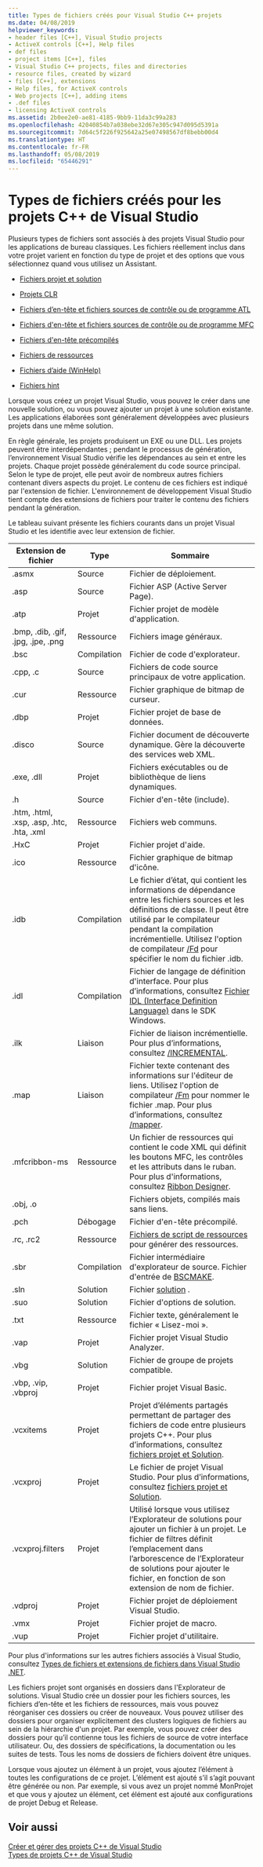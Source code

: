 ```yaml
---
title: Types de fichiers créés pour Visual Studio C++ projets
ms.date: 04/08/2019
helpviewer_keywords:
- header files [C++], Visual Studio projects
- ActiveX controls [C++], Help files
- def files
- project items [C++], files
- Visual Studio C++ projects, files and directories
- resource files, created by wizard
- files [C++], extensions
- Help files, for ActiveX controls
- Web projects [C++], adding items
- .def files
- licensing ActiveX controls
ms.assetid: 2b0ee2e0-ae81-4185-9bb9-11da3c99a283
ms.openlocfilehash: 42040854b7a038ebe32d67e305c947d095d5391a
ms.sourcegitcommit: 7d64c5f226f925642a25e07498567df8bebb00d4
ms.translationtype: HT
ms.contentlocale: fr-FR
ms.lasthandoff: 05/08/2019
ms.locfileid: "65446291"
---
```

# <a name="file-types-created-for-visual-studio-c-projects"></a>Types de fichiers créés pour les projets C++ de Visual Studio

Plusieurs types de fichiers sont associés à des projets Visual Studio pour les applications de bureau classiques. Les fichiers réellement inclus dans votre projet varient en fonction du type de projet et des options que vous sélectionnez quand vous utilisez un Assistant.

- [Fichiers projet et solution](project-and-solution-files.md)

- [Projets CLR](files-created-for-clr-projects.md)

- [Fichiers d’en-tête et fichiers sources de contrôle ou de programme ATL](atl-program-or-control-source-and-header-files.md)

- [Fichiers d'en-tête et fichiers sources de contrôle ou de programme MFC](mfc-program-or-control-source-and-header-files.md)

- [Fichiers d'en-tête précompilés](../creating-precompiled-header-files.md)

- [Fichiers de ressources](resource-files-cpp.md)

- [Fichiers d’aide (WinHelp)](help-files-winhelp.md)

- [Fichiers hint](hint-files.md)

Lorsque vous créez un projet Visual Studio, vous pouvez le créer dans une nouvelle solution, ou vous pouvez ajouter un projet à une solution existante. Les applications élaborées sont généralement développées avec plusieurs projets dans une même solution.

En règle générale, les projets produisent un EXE ou une DLL. Les projets peuvent être interdépendantes ; pendant le processus de génération, l’environnement Visual Studio vérifie les dépendances au sein et entre les projets. Chaque projet possède généralement du code source principal. Selon le type de projet, elle peut avoir de nombreux autres fichiers contenant divers aspects du projet. Le contenu de ces fichiers est indiqué par l'extension de fichier. L'environnement de développement Visual Studio tient compte des extensions de fichiers pour traiter le contenu des fichiers pendant la génération.

Le tableau suivant présente les fichiers courants dans un projet Visual Studio et les identifie avec leur extension de fichier.

|Extension de fichier|Type|Sommaire|
|--------------------|----------|--------------|
|.asmx|Source|Fichier de déploiement.|
|.asp|Source|Fichier ASP (Active Server Page).|
|.atp|Projet|Fichier projet de modèle d'application.|
|.bmp, .dib, .gif, .jpg, .jpe, .png|Ressource|Fichiers image généraux.|
|.bsc|Compilation|Fichier de code d'explorateur.|
|.cpp, .c|Source|Fichiers de code source principaux de votre application.|
|.cur|Ressource|Fichier graphique de bitmap de curseur.|
|.dbp|Projet|Fichier projet de base de données.|
|.disco|Source|Fichier document de découverte dynamique. Gère la découverte des services web XML.|
|.exe, .dll|Projet|Fichiers exécutables ou de bibliothèque de liens dynamiques.|
|.h|Source|Fichier d'en-tête (include).|
|.htm, .html, .xsp, .asp, .htc, .hta, .xml|Ressource|Fichiers web communs.|
|.HxC|Projet|Fichier projet d'aide.|
|.ico|Ressource|Fichier graphique de bitmap d'icône.|
|.idb|Compilation|Le fichier d’état, qui contient les informations de dépendance entre les fichiers sources et les définitions de classe. Il peut être utilisé par le compilateur pendant la compilation incrémentielle. Utilisez l'option de compilateur [/Fd](fd-program-database-file-name.md) pour spécifier le nom du fichier .idb.|
|.idl|Compilation|Fichier de langage de définition d'interface. Pour plus d’informations, consultez [Fichier IDL (Interface Definition Language)](/windows/desktop/Rpc/the-interface-definition-language-idl-file) dans le SDK Windows.|
|.ilk|Liaison|Fichier de liaison incrémentielle. Pour plus d’informations, consultez [/INCREMENTAL](incremental-link-incrementally.md).|
|.map|Liaison|Fichier texte contenant des informations sur l'éditeur de liens. Utilisez l'option de compilateur [/Fm](fm-name-mapfile.md) pour nommer le fichier .map. Pour plus d’informations, consultez [/mapper](map-generate-mapfile.md).|
|.mfcribbon-ms|Ressource|Un fichier de ressources qui contient le code XML qui définit les boutons MFC, les contrôles et les attributs dans le ruban. Pour plus d'informations, consultez [Ribbon Designer](../../mfc/ribbon-designer-mfc.md).|
|.obj, .o||Fichiers objets, compilés mais sans liens.|
|.pch|Débogage|Fichier d'en-tête précompilé.|
|.rc, .rc2|Ressource|[Fichiers de script de ressources](../../windows/working-with-resource-files.md) pour générer des ressources.|
|.sbr|Compilation|Fichier intermédiaire d'explorateur de source. Fichier d'entrée de [BSCMAKE](bscmake-options.md).|
|.sln|Solution|Fichier [solution](/visualstudio/ide/solutions-and-projects-in-visual-studio) .|
|.suo|Solution|Fichier d'options de solution.|
|.txt|Ressource|Fichier texte, généralement le fichier « Lisez-moi ».|
|.vap|Projet|Fichier projet Visual Studio Analyzer.|
|.vbg|Solution|Fichier de groupe de projets compatible.|
|.vbp, .vip, .vbproj|Projet|Fichier projet Visual Basic.|
|.vcxitems|Projet|Projet d’éléments partagés permettant de partager des fichiers de code entre plusieurs projets C++. Pour plus d’informations, consultez [fichiers projet et Solution](project-and-solution-files.md).|
|.vcxproj|Projet|Le fichier de projet Visual Studio. Pour plus d’informations, consultez [fichiers projet et Solution](project-and-solution-files.md).|
|.vcxproj.filters|Projet|Utilisé lorsque vous utilisez l’Explorateur de solutions pour ajouter un fichier à un projet. Le fichier de filtres définit l’emplacement dans l’arborescence de l’Explorateur de solutions pour ajouter le fichier, en fonction de son extension de nom de fichier.|
|.vdproj|Projet|Fichier projet de déploiement Visual Studio.|
|.vmx|Projet|Fichier projet de macro.|
|.vup|Projet|Fichier projet d'utilitaire.|

Pour plus d'informations sur les autres fichiers associés à Visual Studio, consultez [Types de fichiers et extensions de fichiers dans Visual Studio .NET](/visualstudio/ide/reference/project-and-solution-file-types).

Les fichiers projet sont organisés en dossiers dans l'Explorateur de solutions. Visual Studio crée un dossier pour les fichiers sources, les fichiers d’en-tête et les fichiers de ressources, mais vous pouvez réorganiser ces dossiers ou créer de nouveaux. Vous pouvez utiliser des dossiers pour organiser explicitement des clusters logiques de fichiers au sein de la hiérarchie d'un projet. Par exemple, vous pouvez créer des dossiers pour qu’il contienne tous les fichiers de source de votre interface utilisateur. Ou, des dossiers de spécifications, la documentation ou les suites de tests. Tous les noms de dossiers de fichiers doivent être uniques.

Lorsque vous ajoutez un élément à un projet, vous ajoutez l’élément à toutes les configurations de ce projet. L’élément est ajouté s’il s’agit pouvant être générée ou non. Par exemple, si vous avez un projet nommé MonProjet et que vous y ajoutez un élément, cet élément est ajouté aux configurations de projet Debug et Release.

## <a name="see-also"></a>Voir aussi

[Créer et gérer des projets C++ de Visual Studio](../creating-and-managing-visual-cpp-projects.md)<br>
[Types de projets C++ de Visual Studio](visual-cpp-project-types.md)<br>